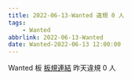 ```yaml
---
title: 2022-06-13-Wanted 違規 0 人
tags:
    - Wanted
abbrlink: 2022-06-13-Wanted
date: Wanted-2022-06-13 12:00:00
---
```

Wanted 板 [板規連結](https://www.ptt.cc/bbs/Wanted/M.1608829773.A.D3B.html)
昨天違規 0 人
